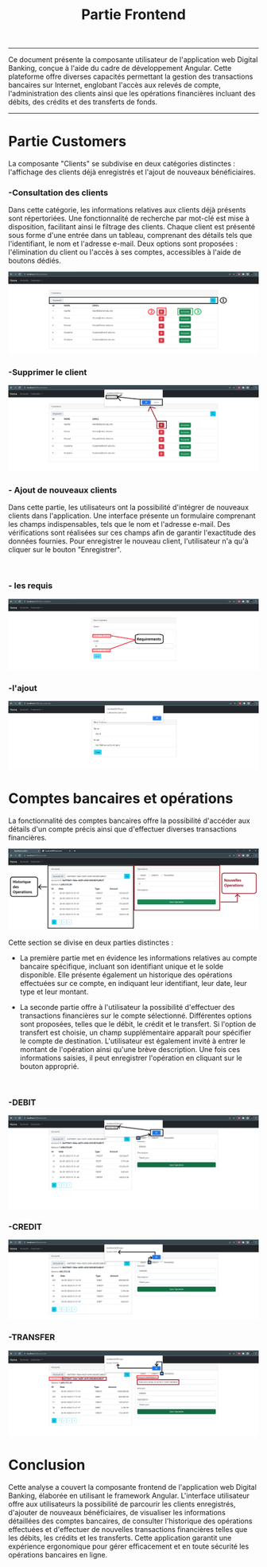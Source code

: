 <h1 align="center">Partie Frontend</h1>
<br>
<hr>
Ce document présente la composante utilisateur de l'application web Digital Banking, conçue à l'aide du cadre de développement Angular. Cette plateforme offre diverses capacités permettant la gestion des transactions bancaires sur Internet, englobant l'accès aux relevés de compte, l'administration des clients ainsi que les opérations financières incluant des débits, des crédits et des transferts de fonds.<hr>


# Partie Customers

La composante "Clients" se subdivise en deux catégories distinctes : l'affichage des clients déjà enregistrés et l'ajout de nouveaux bénéficiaires.
### -Consultation des clients

Dans cette catégorie, les informations relatives aux clients déjà présents sont répertoriées. Une fonctionnalité de recherche par mot-clé est mise à disposition, facilitant ainsi le filtrage des clients. Chaque client est présenté sous forme d'une entrée dans un tableau, comprenant des détails tels que l'identifiant, le nom et l'adresse e-mail. Deux options sont proposées : l'élimination du client ou l'accès à ses comptes, accessibles à l'aide de boutons dédiés.
<br>

<img src="captures/Capture1.PNG">

<br>



### -Supprimer le client

<img src="captures/Capture2.PNG">

<br>

### - Ajout de nouveaux clients

Dans cette partie, les utilisateurs ont la possibilité d'intégrer de nouveaux clients dans l'application. Une interface présente un formulaire comprenant les champs indispensables, tels que le nom et l'adresse e-mail. Des vérifications sont réalisées sur ces champs afin de garantir l'exactitude des données fournies. Pour enregistrer le nouveau client, l'utilisateur n'a qu'à cliquer sur le bouton "Enregistrer".

<br>

### - les requis

<img src="captures/Capture3.PNG">

<br>

### -l'ajout

<img src="captures/Capture4.PNG">

<br>

# Comptes bancaires et opérations

La fonctionnalité des comptes bancaires offre la possibilité d'accéder aux détails d'un compte précis ainsi que d'effectuer diverses transactions financières.

<img src="captures/Capture5.PNG">

<br>


Cette section se divise en deux parties distinctes :

- La première partie met en évidence les informations relatives au compte bancaire spécifique, incluant son identifiant unique et le solde disponible. Elle présente également un historique des opérations effectuées sur ce compte, en indiquant leur identifiant, leur date, leur type et leur montant.

- La seconde partie offre à l'utilisateur la possibilité d'effectuer des transactions financières sur le compte sélectionné. Différentes options sont proposées, telles que le débit, le crédit et le transfert. Si l'option de transfert est choisie, un champ supplémentaire apparaît pour spécifier le compte de destination. L'utilisateur est également invité à entrer le montant de l'opération ainsi qu'une brève description. Une fois ces informations saisies, il peut enregistrer l'opération en cliquant sur le bouton approprié.

<br>

### -DEBIT

<img src="captures/Capture6.PNG">

<br>

### -CREDIT

<img src="captures/Capture7.PNG">

<br>

### -TRANSFER

<img src="captures/Capture8.PNG">

<br>

# Conclusion

Cette analyse a couvert la composante frontend de l'application web Digital Banking, élaborée en utilisant le framework Angular. L'interface utilisateur offre aux utilisateurs la possibilité de parcourir les clients enregistrés, d'ajouter de nouveaux bénéficiaires, de visualiser les informations détaillées des comptes bancaires, de consulter l'historique des opérations effectuées et d'effectuer de nouvelles transactions financières telles que les débits, les crédits et les transferts. Cette application garantit une expérience ergonomique pour gérer efficacement et en toute sécurité les opérations bancaires en ligne.
